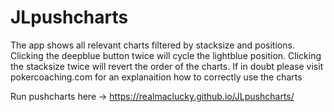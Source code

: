 # JLpushcharts
The app shows all relevant charts filtered by stacksize and positions. 
Clicking the deepblue button twice will cycle the lightblue position. 
Clicking the stacksize twice will revert the order of the charts. 
If in doubt please visit pokercoaching.com for an explanaition how to correctly use the charts

Run pushcharts here ->  https://realmaclucky.github.io/JLpushcharts/
